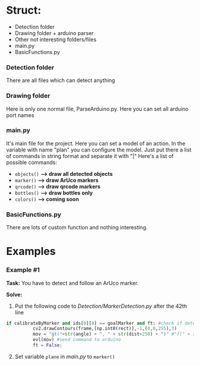 # Struct:
- Detection folder
- Drawing folder + arduino parser
- Other not interesting folders/files
- main.py
- BasicFunctions.py


### Detection folder
  There are all files which can detect anything
  
### Drawing folder
  Here is only one normal file, ParseArduino.py. Here you can set all arduino port names
  
### main.py
  It's main file for the project. Here you can set a model of an action. 
  In the variable with name "plan" you can configure the model. Just put there a list of commands in string format and separate it with "|"
  Here's a list of possible commands:
  - ```objects()``` **--> draw all detected objects**
  - ```marker()```  **--> draw ArUco markers**
  - ```qrcode()```  **--> draw qrcode markers**
  - ```bottles()``` **--> draw bottles only**
  - ```colors()```  **--> coming soon**

### BasicFunctions.py
  There are lots of custom function and nothing interesting.

# Examples

### Example #1 ###

  **Task:**
      You have to detect and follow an ArUco marker.
      
  **Solve:**
  1) Put the following code to *Detection/MarkerDetection.py*  after the 42th line
  ``` python
  if calibrateByMarker and ids[0][0] == goalMarker and ft: #check if detected marker looks like a goal marker; "ft" make it only one time
            cv2.drawContours(frame,[np.int0(rect)],-1,(0,0,255),3)
            mov = "gt("+str(angle) + ", " + str(dist+250) + ")" #"f(" + str(dist-200) + ")" #generate command for arduino
            evl(mov) #send command to arduino
            ft = False;
  ```
  2) Set variable ```plane``` in *main.py* to ```marker()```
